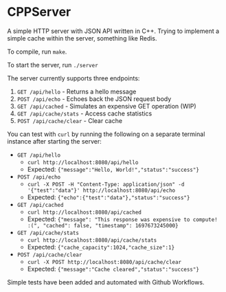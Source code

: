 # CPPServer

A simple HTTP server with JSON API written in C++. Trying to implement a simple cache within the server, something like Redis.

To compile, run `make`.

To start the server, run `./server`

The server currently supports three endpoints:

1. `GET /api/hello` - Returns a hello message
2. `POST /api/echo` - Echoes back the JSON request body
3. `GET /api/cached` - Simulates an expensive GET operation (WIP)
4. `GET /api/cache/stats` - Access cache statistics
5. `POST /api/cache/clear` - Clear cache

You can test with `curl` by running the following on a separate terminal instance after starting the server:

- `GET /api/hello`
  - `curl http://localhost:8080/api/hello`
  - Expected: `{"message":"Hello, World!","status":"success"}`
- `POST /api/echo`
  - `curl -X POST -H "Content-Type: application/json" -d '{"test":"data"}' http://localhost:8080/api/echo`
  - Expected: `{"echo":{"test":"data"},"status":"success"}`
- `GET /api/cached`
  - `curl http://localhost:8080/api/cached`
  - Expected: `{"message": "This response was expensive to compute! :(", "cached": false, "timestamp": 1697673245000}`
- `GET /api/cache/stats`
  - `curl http://localhost:8080/api/cache/stats`
  - Expected: `{"cache_capacity":1024,"cache_size":1}`
- `POST /api/cache/clear`
  - `curl -X POST http://localhost:8080/api/cache/clear`
  - Expected: `{"message":"Cache cleared","status":"success"}`

Simple tests have been added and automated with Github Workflows.

